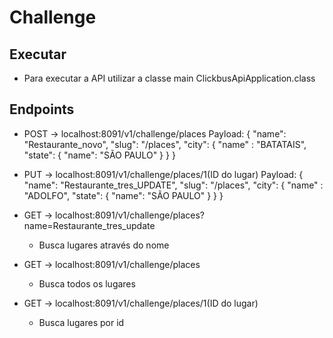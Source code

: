 # Challenge

## Executar

- Para executar a API utilizar a classe main ClickbusApiApplication.class

## Endpoints

- POST -> localhost:8091/v1/challenge/places
Payload:
{
	"name": "Restaurante_novo",
	"slug": "/places",
	"city": {
		"name" : "BATATAIS",
		"state": {
			"name": "SÃO PAULO"
		}
	}
}

- PUT -> localhost:8091/v1/challenge/places/1(ID do lugar)
Payload:
{
	"name": "Restaurante_tres_UPDATE",
	"slug": "/places",
	"city": {
		"name" : "ADOLFO",
		"state": {
			"name": "SÃO PAULO"
		}
	}
}

- GET -> localhost:8091/v1/challenge/places?name=Restaurante_tres_update
	- Busca lugares através do nome

- GET -> localhost:8091/v1/challenge/places
	- Busca todos os lugares
	
- GET -> localhost:8091/v1/challenge/places/1(ID do lugar)
	- Busca lugares por id

